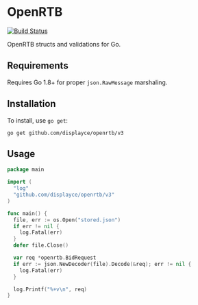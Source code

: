 # OpenRTB

[![Build Status](https://travis-ci.org/displayce/openrtb.svg?branch=master)](https://travis-ci.org/displayce/openrtb)

OpenRTB structs and validations for Go.

## Requirements

Requires Go 1.8+ for proper `json.RawMessage` marshaling.

## Installation

To install, use `go get`:

```shell
go get github.com/displayce/openrtb/v3
```

## Usage

```go
package main

import (
  "log"
  "github.com/displayce/openrtb/v3"
)

func main() {
  file, err := os.Open("stored.json")
  if err != nil {
    log.Fatal(err)
  }
  defer file.Close()

  var req *openrtb.BidRequest
  if err := json.NewDecoder(file).Decode(&req); err != nil {
    log.Fatal(err)
  }

  log.Printf("%+v\n", req)
}
```
